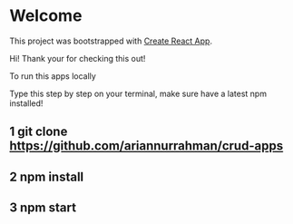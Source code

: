 # Welcome

This project was bootstrapped with [Create React App](https://github.com/facebook/create-react-app).

Hi!
Thank your for checking this out!

To run this apps locally

Type this step by step on your terminal, make sure have a latest npm installed!

## 1 git clone https://github.com/ariannurrahman/crud-apps

## 2 npm install

## 3 npm start
